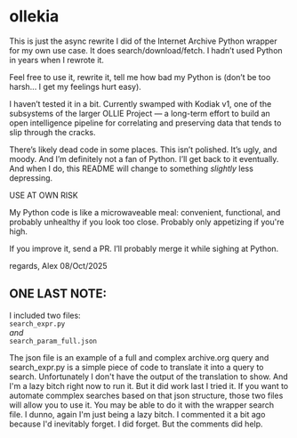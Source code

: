 # ollekia

This is just the async rewrite I did of the Internet Archive Python wrapper for my own use case.
It does search/download/fetch. I hadn’t used Python in years when I rewrote it.

Feel free to use it, rewrite it, tell me how bad my Python is (don’t be too harsh... I get my feelings hurt easy).

I haven’t tested it in a bit. Currently swamped with Kodiak v1, one of the subsystems of the larger OLLIE Project — a long-term effort to build an open intelligence pipeline for correlating and preserving data that tends to slip through the cracks.

There’s likely dead code in some places. This isn’t polished. It’s ugly, and moody. And I’m definitely not a fan of Python.
I’ll get back to it eventually. And when I do, this README will change to something *slightly* less depressing.

USE AT OWN RISK

My Python code is like a microwaveable meal: convenient, functional, and probably unhealthy if you look too close. Probably only appetizing if you're high.

If you improve it, send a PR. I’ll probably merge it while sighing at Python.


regards,
Alex
08/Oct/2025


## ONE LAST NOTE:<br />
I included two files:<br />
`search_expr.py` <br />
*and* <br />
`search_param_full.json`

The json file is an example of a full and complex archive.org query and search_expr.py is a simple piece of code to translate it into a query to search. 
Unfortunately I don't have the output of the translation to show. And I'm a lazy bitch right now to run it. But it did work last I tried it. If you want to automate commplex searches based on that json structure, those two files will allow you to use it. You may be able to do it with the wrapper search file. I dunno, again I'm just being a lazy bitch. I commented it a bit ago because I'd inevitably forget. I did forget. But the comments did help.
